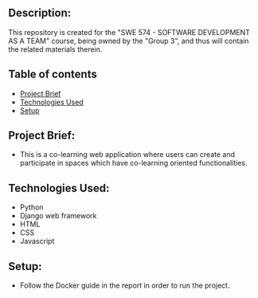 ## Description:
This repository is created for the "SWE 574 - SOFTWARE DEVELOPMENT AS A TEAM" course, being owned by the "Group 3", and thus will contain the related materials therein.

## Table of contents
* [Project Brief](#project-brief)
* [Technologies Used](#technologies-used)
* [Setup](#setup)

## Project Brief:
* This is a co-learning web application where users can create and participate in spaces which have co-learning oriented functionalities.
	
## Technologies Used:
* Python
* Django web framework
* HTML
* CSS
* Javascript
	
## Setup:
* Follow the Docker guide in the report in order to run the project.
